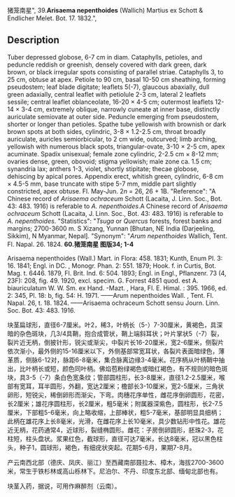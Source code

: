 猪笼南星",
39.**Arisaema nepenthoides** (Wallich) Martius ex Schott & Endlicher Melet. Bot. 17. 1832.",

## Description
Tuber depressed globose, 6-7 cm in diam. Cataphylls, petioles, and peduncle reddish or greenish, densely covered with dark green, dark brown, or black irregular spots consisting of parallel striae. Cataphylls 3, to 25 cm, obtuse at apex. Petiole to 90 cm, basal 10-50 cm sheathing, forming pseudostem; leaf blade digitate; leaflets 5(-7), glaucous abaxially, dull green adaxially, central leaflet with petiolule 2-3 cm, lateral 2 leaflets sessile; central leaflet oblanceolate, 16-20 × 4-5 cm; outermost leaflets 12-14 × 3-4 cm, extremely oblique, narrowly cuneate at inner base, distinctly auriculate semiovate at outer side. Peduncle emerging from pseudostem, shorter or longer than petioles. Spathe tube yellowish with brownish or dark brown spots at both sides, cylindric, 3-8 × 1.2-2.5 cm, throat broadly auriculate, auricles semiorbicular, to 2 cm wide, outcurved; limb arching, yellowish with numerous black spots, triangular-ovate, 3-10 × 2-5 cm, apex acuminate. Spadix unisexual; female zone cylindric, 2-2.5 cm × 8-12 mm; ovaries dense, green, obovoid; stigma yellowish; male zone ca. 1.5 cm; synandria lax; anthers 1-3, violet, shortly stipitate; thecae globose, dehiscing by apical pores. Appendix erect, whitish green, cylindric, 6-8 cm × 4.5-5 mm, base truncate with stipe 5-7 mm, middle part slightly constricted, apex obtuse. Fl. May-Jun. 2*n* = 26, 26 + 1B.
  "Reference": "A Chinese record of *Arisaema ochraceum* Schott (Lacaita, J. Linn. Soc., Bot. 43: 483. 1916) is referable to *A. nepenthoides*.A Chinese record of *Arisaema ochraceum* Schott (Lacaita, J. Linn. Soc., Bot. 43: 483. 1916) is referable to *A. nepenthoides*.
  "Statistics": "*Tsuga* or *Quercus* forests, forest banks and margins; 2700-3600 m. S Xizang, Yunnan [Bhutan, NE India (Darjeeling, Sikkim), N Myanmar, Nepal].
  "Synonym": "*Arum nepenthoides* Wallich, Tent. Fl. Napal. 26. 1824.
**60.猪笼南星 图版34; 1-4**

Arisaema nepenthoides (Wall.) Mart. in Flora: 458. 1831; Kunth, Enum Pl. 3: 16. 1841; Engl. in DC. , Monogr. Phan. 2: 551. 1879; Hook. f. in Curtis, Bot. Mag. t. 6446. 1879, Fl. Brit. Ind. 6: 504. 1893; Engl. in Engl., Pflanzenr. 73 (4, 23F): 208, fig. 49. 1920, excl. specim. G. Forrest 4851 quod. est A. biauriculatum W. W. Sm. ex Hand. -Mazt. , Hara, Fl. E. Himal. : 395. 1966, ed. 2: 345, Pl. 18: b, fig. 54: H. 1971. ——Arum nepenthoides Wall. , Tent. Fl. Napal. 26, t. 18. 1824. ——Arisaema ochraceum Schott sensu Journ. Linn. Soc. Bot. 43: 483. 1916.

块茎扁球形，直径6-7厘米。叶2，稀3，叶柄长（5-）7-30厘米，黄褐色，具深暗的杂色斑块，几3/4具鞘，抱合成管状，鞘上端斜耳状；叶片掌状5（-7）裂，裂片近无柄，倒披针形，锐尖或渐尖，中裂片长16-20厘米，宽2-6厘米，侧裂片依次渐小，最外侧的15-16厘米以下，外侧基部常宽耳状，各裂片表面暗绿色，薄革质，侧脉6-12对，脉距6-8毫米，集合脉离边缘3-4毫米。花序柄从叶柄鞘中抽出，比叶柄长或短，颜色同叶柄。佛焰苞粉绿褐色或暗红褐色，有不规则的暗色斑块，具3-5（-7）条白色宽条纹；管部圆柱形，长3-8厘米，直径1.2-2.5厘米，喉部有宽耳，耳半圆形，外翻，宽达2厘米；檐部长3-10厘米，宽2-5厘米，三角状卵形，短锐尖，稀倒卵形而渐尖，下弯。肉穗花序单性，雌花序倒卵圆形，花密，长2厘米；雄花序圆柱形，长2厘米，粗5毫米；附属器深紫色，圆柱形，长2-7.5厘米，下部粗5-6毫米，向上略收缩，上部棒状，粗5-7毫米，基部明显具细柄；此柄在雄花序上长8毫米，光滑，在雌花序上长10毫米，具少数钻形中性花。雄花近无柄，花药通常4，近球形，裂缝椭圆形。雌花：子房倒卵圆形，胚珠2-3，花柱短，柱头盘状。浆果红色，截球形，直径可达7毫米，长达8毫米，冠以黑色柱头，种子1，圆球形，褐色，有细疣状突起。花期5-6月，果期7-8月。

产云南西北部（德庆、凤庆、丽江）至西藏南部聂拉木、樟木，海拔2700-3600米，常生于铁杉林或高山栎林下。尼泊尔、不丹、印度东北部、缅甸北部也有。

块茎入药，据说，可用作麻醉剂（云南）。

